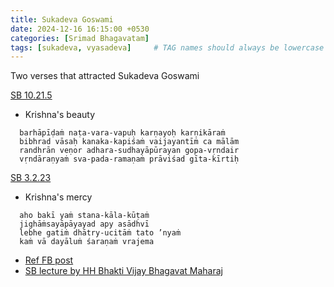 ```yaml
---
title: Sukadeva Goswami
date: 2024-12-16 16:15:00 +0530
categories: [Srimad Bhagavatam]
tags: [sukadeva, vyasadeva]     # TAG names should always be lowercase
---
```


Two verses that attracted Sukadeva Goswami

[SB 10.21.5](https://vedabase.io/en/library/sb/10/21/5/)
  - Krishna's beauty
  ```   
    barhāpīḍaṁ naṭa-vara-vapuḥ karṇayoḥ karṇikāraṁ
    bibhrad vāsaḥ kanaka-kapiśaṁ vaijayantīṁ ca mālām
    randhrān veṇor adhara-sudhayāpūrayan gopa-vṛndair
    vṛndāraṇyaṁ sva-pada-ramaṇaṁ prāviśad gīta-kīrtiḥ
  ```

[SB 3.2.23](https://vedabase.io/en/library/sb/3/2/23/)
  - Krishna's mercy
  ```
    aho bakī yaṁ stana-kāla-kūṭaṁ
    jighāṁsayāpāyayad apy asādhvī
    lebhe gatiṁ dhātry-ucitāṁ tato ’nyaṁ
    kaṁ vā dayāluṁ śaraṇaṁ vrajema
  ```
- [Ref FB post](https://www.facebook.com/Bhaktabandhav108/posts/srila-gurudevas-harikathasrimati-radhikas-parrot-srila-gurudeva-sri-suta-gosvami/575371679289982/)
- [SB lecture by HH Bhakti Vijay Bhagavat Maharaj](https://www.youtube.com/live/aOU5AIMUmkI?si=fLgmpRmiuD9EyRev&t=3681)
